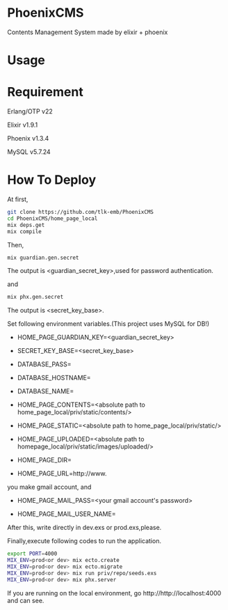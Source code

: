 # PhoenixCMS
Contents Management System made by elixir + phoenix

# Usage


# Requirement
Erlang/OTP v22

Elixir v1.9.1

Phoenix v1.3.4

MySQL v5.7.24

# How To Deploy
At first,

```bash
git clone https://github.com/tlk-emb/PhoenixCMS
cd PhoenixCMS/home_page_local
mix deps.get
mix compile
```
Then,
```bash
mix guardian.gen.secret
```
The output is <guardian_secret_key>,used for password authentication.

and

```bash
mix phx.gen.secret
```
The output is <secret_key_base>.

Set following environment variables.(This project uses MySQL for DB!)

- HOME_PAGE_GUARDIAN_KEY=<guardian_secret_key>

- SECRET_KEY_BASE=<secret_key_base>

- DATABASE_PASS=<your database password>

- DATABASE_HOSTNAME=<your database hostname>

- DATABASE_NAME=<your database name>
  
- HOME_PAGE_CONTENTS=<absolute path to home_page_local/priv/static/contents/>

- HOME_PAGE_STATIC=<absolute path to home_page_local/priv/static/>

- HOME_PAGE_UPLOADED=<absolute path to homepage_local/priv/static/images/uploaded/>

- HOME_PAGE_DIR=<absolute path to home_page_local/>

- HOME_PAGE_URL=http<or https>://www.<your domain name>

you make gmail account, and

- HOME_PAGE_MAIL_PASS=<your gmail account's password>

- HOME_PAGE_MAIL_USER_NAME=<your gmail address>
  
After this, write <your DB user name> directly in dev.exs or prod.exs,please.
  
Finally,execute following codes to run the application.
```bash
export PORT=4000
MIX_ENV=prod<or dev> mix ecto.create
MIX_ENV=prod<or dev> mix ecto.migrate
MIX_ENV=prod<or dev> mix run priv/repo/seeds.exs
MIX_ENV=prod<or dev> mix phx.server
```
If you are running on the local environment, go http://http://localhost:4000 and can see.

